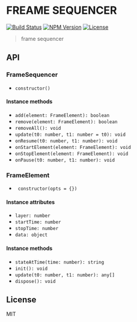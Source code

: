 # FREAME SEQUENCER
[![Build Status](http://img.shields.io/travis/mohayonao/frame-sequencer.svg?style=flat-square)](https://travis-ci.org/mohayonao/frame-sequencer)
[![NPM Version](http://img.shields.io/npm/v/@mohayonao/frame-sequencer.svg?style=flat-square)](https://www.npmjs.org/package/@mohayonao/frame-sequencer)
[![License](http://img.shields.io/badge/license-MIT-brightgreen.svg?style=flat-square)](http://mohayonao.mit-license.org/)

> frame sequencer

## API
### FrameSequencer
- `constructor()`

#### Instance methods
- `add(element: FrameElement): boolean`
- `remove(element: FrameElement): boolean`
- `removeAll(): void`
- `update(t0: number, t1: number = t0): void`
- `onResume(t0: number, t1: number): void`
- `onStartElement(element: FrameElement): void`
- `onStopElement(element: FrameElement): void`
- `onPause(t0: number, t1: number): void`

### FrameElement
- ` constructor(opts = {})`

#### Instance attributes
- `layer: number`
- `startTime: number`
- `stopTime: number`
- `data: object`

#### Instance methods
- `stateAtTime(time: number): string`
- `init(): void`
- `update(t0: number, t1: number): any[]`
- `dispose(): void`

## License
MIT
